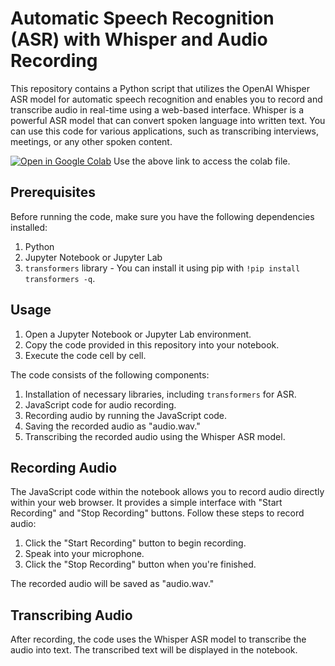 # Automatic Speech Recognition (ASR) with Whisper and Audio Recording

This repository contains a Python script that utilizes the OpenAI Whisper ASR model for automatic speech recognition and enables you to record and transcribe audio in real-time using a web-based interface. Whisper is a powerful ASR model that can convert spoken language into written text. You can use this code for various applications, such as transcribing interviews, meetings, or any other spoken content.

[![Open in Google Colab](https://colab.research.google.com/assets/colab-badge.svg)](https://colab.research.google.com/drive/1b59Za5ROel7QCpbVqU18MF43YCIKKlfF?usp=sharing)
Use the above link to access the colab file.


## Prerequisites

Before running the code, make sure you have the following dependencies installed:

1. Python
2. Jupyter Notebook or Jupyter Lab
3. `transformers` library - You can install it using pip with `!pip install transformers -q`.

## Usage

1. Open a Jupyter Notebook or Jupyter Lab environment.
2. Copy the code provided in this repository into your notebook.
3. Execute the code cell by cell.

The code consists of the following components:

1. Installation of necessary libraries, including `transformers` for ASR.
2. JavaScript code for audio recording.
3. Recording audio by running the JavaScript code.
4. Saving the recorded audio as "audio.wav."
5. Transcribing the recorded audio using the Whisper ASR model.

## Recording Audio

The JavaScript code within the notebook allows you to record audio directly within your web browser. It provides a simple interface with "Start Recording" and "Stop Recording" buttons. Follow these steps to record audio:

1. Click the "Start Recording" button to begin recording.
2. Speak into your microphone.
3. Click the "Stop Recording" button when you're finished.

The recorded audio will be saved as "audio.wav."

## Transcribing Audio

After recording, the code uses the Whisper ASR model to transcribe the audio into text. The transcribed text will be displayed in the notebook.
